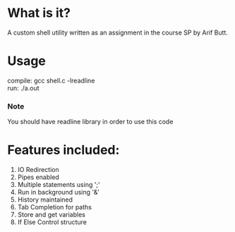 # What is it?
A custom shell utility written as an assignment in the course SP by Arif Butt.

# Usage
compile: gcc shell.c -lreadline  
run: ./a.out
### Note
You should have readline library in order to use this code

# Features included:
1. IO Redirection 
2. Pipes enabled
3. Multiple statements using ';'
4. Run in background using '&'
5. History maintained
6. Tab Completion for paths
7. Store and get variables
8. If Else Control structure
